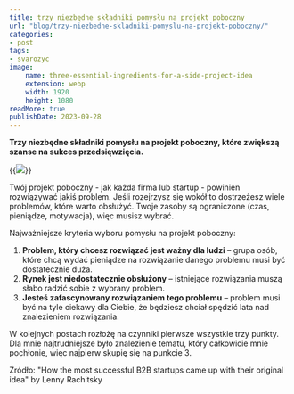 ```yaml
---
title: trzy niezbędne składniki pomysłu na projekt poboczny
url: "blog/trzy-niezbedne-skladniki-pomyslu-na-projekt-poboczny/"
categories:
- post
tags:
- svarozyc
image: 
    name: three-essential-ingredients-for-a-side-project-idea
    extension: webp
    width: 1920
    height: 1080
readMore: true
publishDate: 2023-09-28
---
```

**Trzy niezbędne składniki pomysłu na projekt poboczny, które zwiększą szanse na sukces przedsięwzięcia.**
<!--more-->
{{<image src="three-essential-ingredients-for-a-side-project-idea.webp" caption="trzy niezbędne składniki pomysłu na projekt poboczny" displayCaption="false">}}

Twój projekt poboczny - jak każda firma lub startup - powinien rozwiązywać jakiś problem. Jeśli rozejrzysz się wokół to dostrzeżesz wiele problemów, które warto obsłużyć. Twoje zasoby są ograniczone (czas, pieniądze, motywacja), więc musisz wybrać.

Najważniejsze kryteria wyboru pomysłu na projekt poboczny:
1. **Problem, który chcesz rozwiązać jest ważny dla ludzi** – grupa osób, które chcą wydać pieniądze na rozwiązanie danego problemu musi być dostatecznie duża.
2. **Rynek jest niedostatecznie obsłużony** – istniejące rozwiązania muszą słabo radzić sobie z wybrany problem.
3. **Jesteś zafascynowany rozwiązaniem tego problemu** – problem musi być na tyle ciekawy dla Ciebie, że będziesz chciał spędzić lata nad znalezieniem rozwiązania.

W kolejnych postach rozłożę na czynniki pierwsze wszystkie trzy punkty. Dla mnie najtrudniejsze było znalezienie tematu, który całkowicie mnie pochłonie, więc najpierw skupię się na punkcie 3.

Źródło: "How the most successful B2B startups came up with their original idea" by Lenny Rachitsky